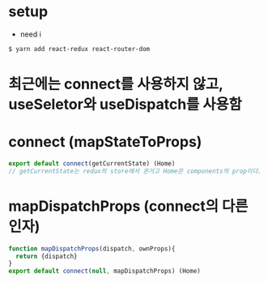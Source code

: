 # setup

- need i 
```bash
$ yarn add react-redux react-router-dom
```



# 최근에는 connect를 사용하지 않고, useSeletor와 useDispatch를 사용함
# connect (mapStateToProps)
```js
export default connect(getCurrentState) (Home)
// getCurrentState는 redux의 store에서 온거고 Home은 components의 prop이다.
```

# mapDispatchProps (connect의 다른 인자)
```js
function mapDispatchProps(dispatch, ownProps){
  return {dispatch}
}
export default connect(null, mapDispatchProps) (Home)
```